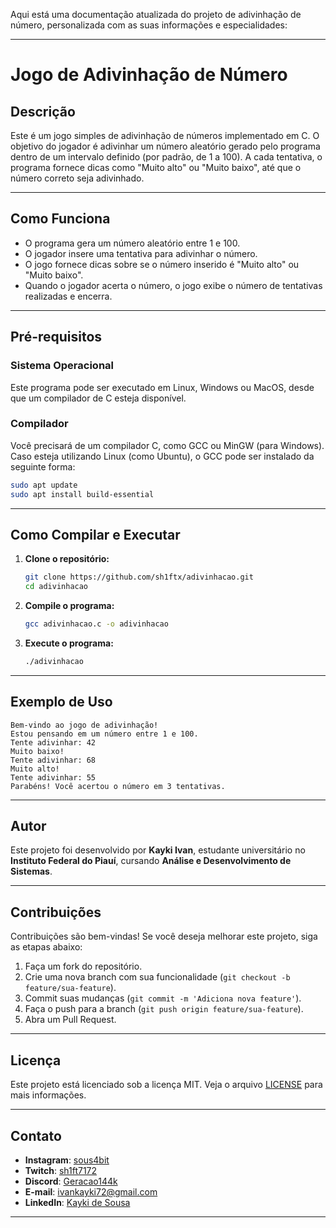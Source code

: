 Aqui está uma documentação atualizada do projeto de adivinhação de número, personalizada com as suas informações e especialidades:

---

# Jogo de Adivinhação de Número

## Descrição

Este é um jogo simples de adivinhação de números implementado em C. O objetivo do jogador é adivinhar um número aleatório gerado pelo programa dentro de um intervalo definido (por padrão, de 1 a 100). A cada tentativa, o programa fornece dicas como "Muito alto" ou "Muito baixo", até que o número correto seja adivinhado.

---

## Como Funciona

- O programa gera um número aleatório entre 1 e 100.
- O jogador insere uma tentativa para adivinhar o número.
- O jogo fornece dicas sobre se o número inserido é "Muito alto" ou "Muito baixo".
- Quando o jogador acerta o número, o jogo exibe o número de tentativas realizadas e encerra.

---

## Pré-requisitos

### Sistema Operacional

Este programa pode ser executado em Linux, Windows ou MacOS, desde que um compilador de C esteja disponível.

### Compilador

Você precisará de um compilador C, como GCC ou MinGW (para Windows). Caso esteja utilizando Linux (como Ubuntu), o GCC pode ser instalado da seguinte forma:

```bash
sudo apt update
sudo apt install build-essential
```

---

## Como Compilar e Executar

1. **Clone o repositório:**

   ```bash
   git clone https://github.com/sh1ftx/adivinhacao.git
   cd adivinhacao
   ```

2. **Compile o programa:**

   ```bash
   gcc adivinhacao.c -o adivinhacao
   ```

3. **Execute o programa:**

   ```bash
   ./adivinhacao
   ```

---

## Exemplo de Uso

```
Bem-vindo ao jogo de adivinhação!
Estou pensando em um número entre 1 e 100.
Tente adivinhar: 42
Muito baixo!
Tente adivinhar: 68
Muito alto!
Tente adivinhar: 55
Parabéns! Você acertou o número em 3 tentativas.
```

---

## Autor

Este projeto foi desenvolvido por **Kayki Ivan**, estudante universitário no **Instituto Federal do Piauí**, cursando **Análise e Desenvolvimento de Sistemas**.

---

## Contribuições

Contribuições são bem-vindas! Se você deseja melhorar este projeto, siga as etapas abaixo:

1. Faça um fork do repositório.
2. Crie uma nova branch com sua funcionalidade (`git checkout -b feature/sua-feature`).
3. Commit suas mudanças (`git commit -m 'Adiciona nova feature'`).
4. Faça o push para a branch (`git push origin feature/sua-feature`).
5. Abra um Pull Request.

---

## Licença

Este projeto está licenciado sob a licença MIT. Veja o arquivo [LICENSE](LICENSE) para mais informações.

---

## Contato

- **Instagram**: [sous4bit](https://www.instagram.com/sous4bit?igsh=MXFiYnF4aWZzZ2IyNg==)
- **Twitch**: [sh1ft7172](https://www.twitch.tv/sh1ft7172)
- **Discord**: [Geracao144k](https://discord.gg/Geracao144k)
- **E-mail**: [ivankayki72@gmail.com](mailto:ivankayki72@gmail.com)
- **LinkedIn**: [Kayki de Sousa](https://www.linkedin.com/in/kayki-de-sousa-5a33292b3/)

---

